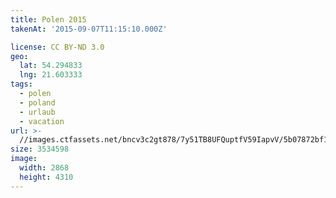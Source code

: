```yaml
---
title: Polen 2015
takenAt: '2015-09-07T11:15:10.000Z'

license: CC BY-ND 3.0
geo:
  lat: 54.294833
  lng: 21.603333
tags:
  - polen
  - poland
  - urlaub
  - vacation
url: >-
  //images.ctfassets.net/bncv3c2gt878/7y51TB8UFQuptfV59IapvV/5b07872bf1e5fece778b63cab7d4f339/polen-2015_25862568861_o
size: 3534598
image:
  width: 2868
  height: 4310
---
```

